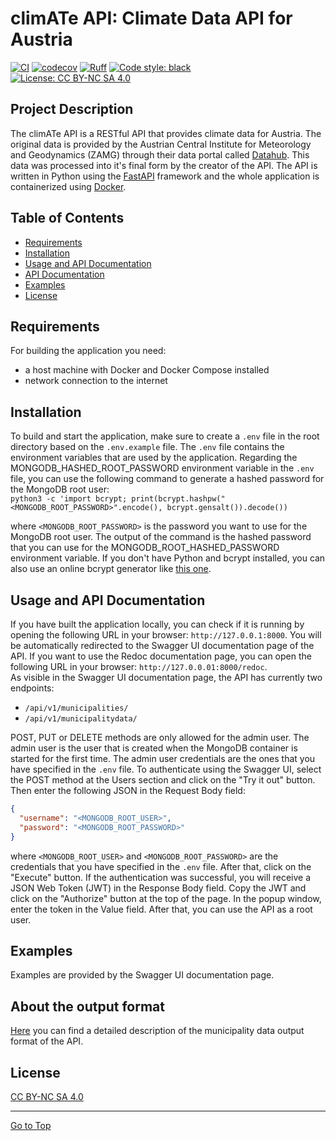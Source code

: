 # climATe API: Climate Data API for Austria

[![CI](https://github.com/ilgatto88/climate_api/actions/workflows/test.yml/badge.svg)](https://github.com/ilgatto88/climate_api/actions/workflows/test.yml) [![codecov](https://codecov.io/github/ilgatto88/climate_api/branch/master/graph/badge.svg?token=CG91QI9FRV)](https://codecov.io/github/ilgatto88/climate_api) [![Ruff](https://img.shields.io/endpoint?url=https://raw.githubusercontent.com/charliermarsh/ruff/main/assets/badge/v2.json)](https://github.com/astral-sh/ruff) [![Code style: black](https://img.shields.io/badge/code%20style-black-000000.svg)](https://github.com/psf/black)  
[![License: CC BY-NC SA 4.0](https://img.shields.io/badge/license-CC%20BY--NC--SA%204.0-orange)](https://creativecommons.org/licenses/by-nc-nd/4.0/legalcode)

## Project Description

The climATe API is a RESTful API that provides climate data for Austria. The original data is provided by the Austrian Central Institute for Meteorology and Geodynamics (ZAMG) through their data portal called [Datahub](https://data.hub.zamg.ac.at/). This data was processed into it's final form by the creator of the API. The API is written in Python using the [FastAPI](https://fastapi.tiangolo.com/) framework and the whole application is containerized using [Docker](https://www.docker.com/).

## Table of Contents

- [Requirements](#requirements)
- [Installation](#installation)
- [Usage and API Documentation](#usage-and-api-documentation)
- [API Documentation](#api-documentation)
- [Examples](#examples)
- [License](#license)

## Requirements

For building the application you need:

- a host machine with Docker and Docker Compose installed
- network connection to the internet

## Installation

To build and start the application, make sure to create a `.env` file in the root directory based on the `.env.example` file. The `.env` file contains the environment variables that are used by the application. Regarding the MONGODB_HASHED_ROOT_PASSWORD environment variable in the `.env` file, you can use the following command to generate a hashed password for the MongoDB root user:  
`python3 -c 'import bcrypt; print(bcrypt.hashpw("<MONGODB_ROOT_PASSWORD>".encode(), bcrypt.gensalt()).decode())`

where `<MONGODB_ROOT_PASSWORD>` is the password you want to use for the MongoDB root user. The output of the command is the hashed password that you can use for the MONGODB_ROOT_HASHED_PASSWORD environment variable. If you don't have Python and bcrypt installed, you can also use an online bcrypt generator like [this one](https://bcrypt-generator.com/).

## Usage and API Documentation

If you have built the application locally, you can check if it is running by opening the following URL in your browser: `http://127.0.0.1:8000`. You will be automatically redirected to the Swagger UI documentation page of the API. If you want to use the Redoc documentation page, you can open the following URL in your browser: `http://127.0.0.01:8000/redoc`.  
As visible in the Swagger UI documentation page, the API has currently two endpoints:

- `/api/v1/municipalities/`
- `/api/v1/municipalitydata/`

POST, PUT or DELETE methods are only allowed for the admin user. The admin user is the user that is created when the MongoDB container is started for the first time. The admin user credentials are the ones that you have specified in the `.env` file. To authenticate using the Swagger UI, select the POST method at the Users section and click on the "Try it out" button. Then enter the following JSON in the Request Body field:

```json
{
  "username": "<MONGODB_ROOT_USER>",
  "password": "<MONGODB_ROOT_PASSWORD>"
}
```

where `<MONGODB_ROOT_USER>` and `<MONGODB_ROOT_PASSWORD>` are the credentials that you have specified in the `.env` file. After that, click on the "Execute" button. If the authentication was successful, you will receive a JSON Web Token (JWT) in the Response Body field. Copy the JWT and click on the "Authorize" button at the top of the page. In the popup window, enter the token in the Value field. After that, you can use the API as a root user.

## Examples

Examples are provided by the Swagger UI documentation page.

## About the output format

[Here](docs/climate_data.md) you can find a detailed description of the municipality data output format of the API.

## License

[CC BY-NC SA 4.0](LICENSE)

---

[Go to Top](#table-of-contents)
